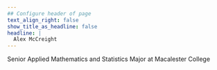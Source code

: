 ```yaml
---
## Configure header of page
text_align_right: false
show_title_as_headline: false
headline: |
  Alex McCreight
---
```


<!-- this is a subheadline -->
Senior Applied Mathematics and Statistics Major at Macalester College